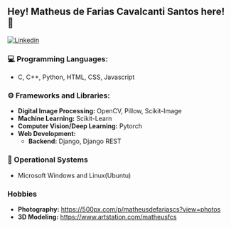 <!--
**matheusdefarias/matheusdefarias** is a ✨ _special_ ✨ repository because its `README.md` (this file) appears on your GitHub profile.

Here are some ideas to get you started:

- 🔭 I’m currently working on ...
- 🌱 I’m currently learning ...
- 👯 I’m looking to collaborate on ...
- 🤔 I’m looking for help with ...
- 💬 Ask me about ...
- 📫 How to reach me: ...
- 😄 Pronouns: ...
- ⚡ Fun fact: ...
-->

## Hey! Matheus de Farias Cavalcanti Santos here! 👋
[![Linkedin](https://img.shields.io/badge/-LinkedIn-blue?style=flat&logo=Linkedin&logoColor=white&link=https://www.linkedin.com/in/matheusdefariascs/)](https://www.linkedin.com/in/matheusdefariascs/)

### :computer: Programming Languages:
  - C, C++, Python, HTML, CSS, Javascript

### :gear: Frameworks and Libraries:
  - **Digital Image Processing:** OpenCV, Pillow, Scikit-Image
  - **Machine Learning:** Scikit-Learn
  - **Computer Vision/Deep Learning:** Pytorch
  - **Web Development:** 
    - **Backend:** Django, Django REST

### :pushpin: Operational Systems
  - Microsoft Windows and Linux(Ubuntu)

### Hobbies
  - **Photography:** https://500px.com/p/matheusdefariascs?view=photos
  - **3D Modeling:** https://www.artstation.com/matheusfcs

